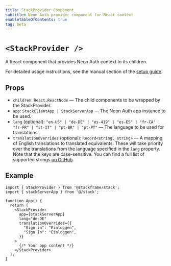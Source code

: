 ```yaml
---
title: StackProvider Component
subtitle: Neon Auth provider component for React context
enableTableOfContents: true
tag: beta
---
```


# `<StackProvider />`

A React component that provides Neon Auth context to its children.

For detailed usage instructions, see the manual section of the [setup guide](/docs/neon-auth).

## Props

- `children`: `React.ReactNode` — The child components to be wrapped by the StackProvider.
- `app`: `StackClientApp | StackServerApp` — The Neon Auth app instance to be used.
- `lang` (optional): `"en-US" | "de-DE" | "es-419" | "es-ES" | "fr-CA" | "fr-FR" | "it-IT" | "pt-BR" | "pt-PT"` — The language to be used for translations.
- `translationOverrides` (optional): `Record<string, string>` — A mapping of English translations to translated equivalents. These will take priority over the translations from the language specified in the `lang` property. Note that the keys are case-sensitive. You can find a full list of supported strings [on GitHub](https://github.com/stack-auth/stack-auth/blob/dev/packages/template/src/generated/quetzal-translations.ts).

## Example

```tsx title="layout.tsx"
import { StackProvider } from '@stackframe/stack';
import { stackServerApp } from '@/stack';

function App() {
  return (
    <StackProvider
      app={stackServerApp}
      lang="de-DE"
      translationOverrides={{
        "Sign in": "Einloggen",
        "Sign In": "Einloggen",
      }}
    >
      {/* Your app content */}
    </StackProvider>
  );
}
```
